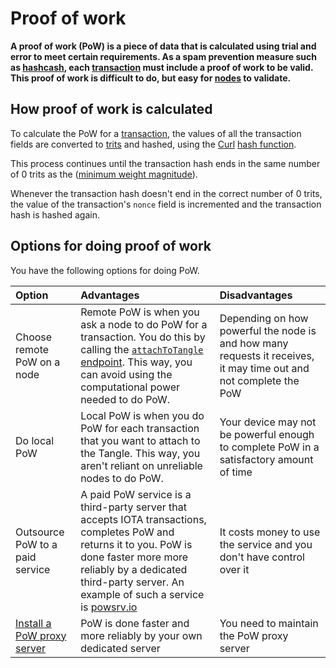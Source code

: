 # Proof of work

**A proof of work (PoW) is a piece of data that is calculated using trial and error to meet certain requirements. As a spam prevention measure such as [hashcash](https://en.wikipedia.org/wiki/Hashcash), each [transaction](../transactions/transactions.md) must include a proof of work to be valid. This proof of work is difficult to do, but easy for [nodes](../network/nodes.md) to validate.**

## How proof of work is calculated

To calculate the PoW for a [transaction](../transactions/transactions.md), the values of all the transaction fields are converted to [trits](../introduction/ternary.md) and hashed, using the [Curl](https://github.com/iotaledger?utf8=%E2%9C%93&q=curl&type=&language=) [hash function](https://en.wikipedia.org/wiki/Hash_function).

This process continues until the transaction hash ends in the same number of 0 trits as the ([minimum weight magnitude](root://getting-started/0.1/transactions/proof-of-work.md#minimum-weight-magnitude)).

Whenever the transaction hash doesn't end in the correct number of 0 trits, the value of the transaction's `nonce` field is incremented and the transaction hash is hashed again.

## Options for doing proof of work

You have the following options for doing PoW.

|**Option**|**Advantages**|**Disadvantages**|
|:-------|:---------|:------------|
|Choose remote PoW on a node|Remote PoW is when you ask a node to do PoW for a transaction. You do this by calling the [`attachToTangle` endpoint](root://node-software/0.1/iri/references/api-reference.md#attachToTangle). This way, you can avoid using the computational power needed to do PoW.|Depending on how powerful the node is and how many requests it receives, it may time out and not complete the PoW |
|Do local PoW|Local PoW is when you do PoW for each transaction that you want to attach to the Tangle. This way, you aren't reliant on unreliable nodes to do PoW.|Your device may not be powerful enough to complete PoW in a satisfactory amount of time|
|Outsource PoW to a paid service|A paid PoW service is a third-party server that accepts IOTA transactions, completes PoW and returns it to you. PoW is done faster more more reliably by a dedicated third-party server. An example of such a service is [powsrv.io](https://powsrv.io/#quickstart)|It costs money to use the service and you don't have control over it|
|[Install a PoW proxy server](root://utils/0.1/official/proof-of-work-proxy/overview.md)|PoW is done faster and more reliably by your own dedicated server|You need to maintain the PoW proxy server|
